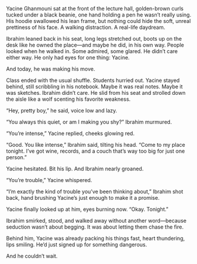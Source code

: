 Yacine Ghanmouni sat at the front of the lecture hall, golden-brown curls tucked under a black beanie, one hand holding a pen he wasn’t really using. His hoodie swallowed his lean frame, but nothing could hide the soft, unreal prettiness of his face. A walking distraction. A real-life daydream.

Ibrahim leaned back in his seat, long legs stretched out, boots up on the desk like he owned the place—and maybe he did, in his own way. People looked when he walked in. Some admired, some glared. He didn’t care either way. He only had eyes for one thing: Yacine.

And today, he was making his move.

Class ended with the usual shuffle. Students hurried out. Yacine stayed behind, still scribbling in his notebook. Maybe it was real notes. Maybe it was sketches. Ibrahim didn’t care. He slid from his seat and strolled down the aisle like a wolf scenting his favorite weakness.

“Hey, pretty boy,” he said, voice low and lazy.

“You always this quiet, or am I making you shy?” Ibrahim murmured.

“You’re intense,” Yacine replied, cheeks glowing red.

“Good. You like intense,” Ibrahim said, tilting his head. “Come to my place tonight. I’ve got wine, records, and a couch that’s way too big for just one person.”

Yacine hesitated. Bit his lip. And Ibrahim nearly groaned.

“You’re trouble,” Yacine whispered.

“I’m exactly the kind of trouble you’ve been thinking about,” Ibrahim shot back, hand brushing Yacine’s just enough to make it a promise.

Yacine finally looked up at him, eyes burning now. “Okay. Tonight.”

Ibrahim smirked, stood, and walked away without another word—because seduction wasn’t about begging. It was about letting them chase the fire.

Behind him, Yacine was already packing his things fast, heart thundering, lips smiling. He’d just signed up for something dangerous.

And he couldn’t wait.

